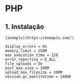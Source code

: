 # PHP

## 1. Instalação
    [exemplo](https://exemplo.com/).
    
    display_errors = On
    memory_limit = 256M
    max_execution_time = 120
    error_reporting = E_ALL
    file_uploads = On
    post_max_size = 100M
    upload_max_filesize = 100M
    session.gc_maxlifetime = 14000
